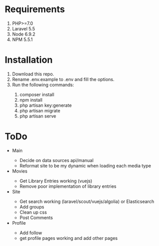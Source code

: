<h1>Requirements</h1>
<ol>
    <li>PHP>=7.0</li>
    <li>Laravel 5.5</li>
    <li>Node 6.9.2</li>
    <li>NPM 5.5.1</li>
</ol>


<h1>Installation</h1>
<ol>
    <li>Download this repo.</li>
    <li>Rename .env.example to .env and fill the options.</li>
    <li>Run the following commands:</li>
    <ol>
        <li>composer install</li>
        <li>npm install</li>
        <li>php artisan key:generate</li>
        <li>php artisan migrate</li>
        <li>php artisan serve</li>
    </ol>
</ol>

<h1>ToDo</h1>
<ul>
    <li>Main</li>
        <ul>
            <li>Decide on data sources api/manual</li>
            <li>Reformat site to be my dynamic when loading each media type</li>
        </ul>
    <li>Movies</li>
        <ul>
            <li>Get Library Entries working (vuejs)</li>
            <li>Remove poor implementation of library entries</li>
        </ul>
    <li>Site</li>
        <ul>
            <li>Get search working (laravel/scout/vuejs/algolia) or Elasticsearch</li>
            <li>Add groups</li>
            <li>Clean up css</li>
            <li>Post Comments</li>
        </ul>
    <li>Profile</li>
        <ul>
            <li>Add follow</li>
            <li>get profile pages working and add other pages</li>
        </ul>
</ul>
